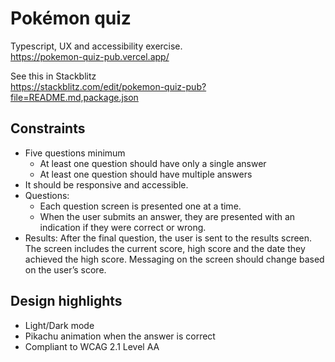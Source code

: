 # Pokémon quiz
Typescript, UX and accessibility exercise.<br />
https://pokemon-quiz-pub.vercel.app/

See this in Stackblitz<br />
https://stackblitz.com/edit/pokemon-quiz-pub?file=README.md,package.json


## Constraints

- Five questions minimum
  - At least one question should have only a single answer
  - At least one question should have multiple answers
- It should be responsive and accessible.
- Questions:
  - Each question screen is presented one at a time.
  - When the user submits an answer, they are presented with an indication if they were correct or wrong.
- Results:
  After the final question, the user is sent to the results screen. The screen includes the current score, high score and the date they achieved the high score. Messaging on the screen should change based on the user’s score.

## Design highlights

- Light/Dark mode
- Pikachu animation when the answer is correct
- Compliant to WCAG 2.1 Level AA
